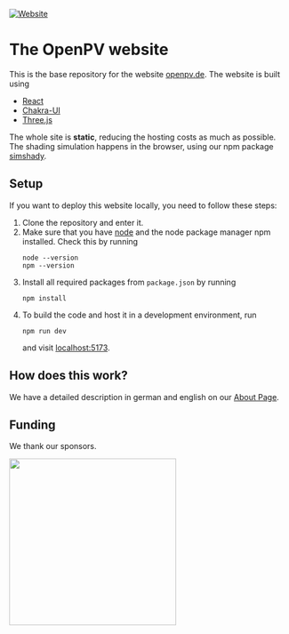 [![Website](https://img.shields.io/website?url=https%3A%2F%2Fwww.openpv.de%2F)](https://www.openpv.de/)

# The OpenPV website

This is the base repository for the website [openpv.de](https://www.openpv.de). The website is built using

- [React](https://react.dev/)
- [Chakra-UI](https://v2.chakra-ui.com)
- [Three.js](https://threejs.org/)

The whole site is **static**, reducing the hosting costs as much as possible. The shading simulation happens in the browser, using
our npm package [simshady](https://github.com/open-pv/simshady).

## Setup

If you want to deploy this website locally, you need to follow these steps:

1. Clone the repository and enter it.
2. Make sure that you have [node](https://nodejs.org/en) and the node package manager npm installed. Check this by running
   ```
   node --version
   npm --version
   ```
3. Install all required packages from `package.json` by running
   ```shell
   npm install
   ```
4. To build the code and host it in a development environment, run
   ```shell
   npm run dev
   ```
   and visit [localhost:5173](http://localhost:5173).

## How does this work?

We have a detailed description in german and english on our [About Page](https://www.openpv.de/about).

## Funding

We thank our sponsors.

<a href="https://prototypefund.de/">
  <img src='https://github.com/open-pv/.github/assets/74312290/9dfa1ce4-adaf-4638-9cbc-e519b033331b' width='300'>
</a>
